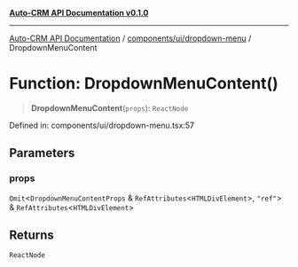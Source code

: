 [**Auto-CRM API Documentation v0.1.0**](../../../../README.md)

***

[Auto-CRM API Documentation](../../../../README.md) / [components/ui/dropdown-menu](../README.md) / DropdownMenuContent

# Function: DropdownMenuContent()

> **DropdownMenuContent**(`props`): `ReactNode`

Defined in: components/ui/dropdown-menu.tsx:57

## Parameters

### props

`Omit`\<`DropdownMenuContentProps` & `RefAttributes`\<`HTMLDivElement`\>, `"ref"`\> & `RefAttributes`\<`HTMLDivElement`\>

## Returns

`ReactNode`
